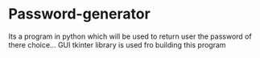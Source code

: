 # Password-generator
Its a program in python which will be used to return user the password of there choice... GUI tkinter library is used fro building this program

